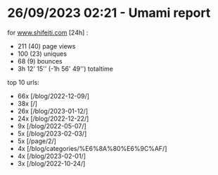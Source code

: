 # 26/09/2023 02:21 - Umami report
for www.shifeiti.com [24h] :

 - 211 (40) page views
 - 100 (23) uniques
 - 68 (9) bounces
 - 3h 12' 15'' (-1h 56' 49'') totaltime


top 10 urls:
 - 66x [/blog/2022-12-09/]
 - 38x [/]
 - 26x [/blog/2023-01-12/]
 - 24x [/blog/2022-12-22/]
 - 9x [/blog/2022-05-07/]
 - 5x [/blog/2023-02-03/]
 - 5x [/page/2/]
 - 4x [/blog/categories/%E6%8A%80%E6%9C%AF/]
 - 4x [/blog/2023-02-01/]
 - 3x [/blog/2022-10-24/]


